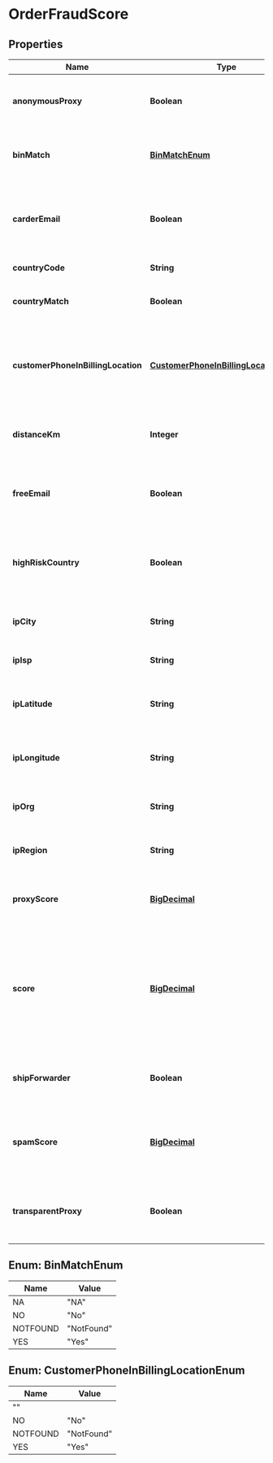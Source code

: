
# OrderFraudScore

## Properties
Name | Type | Description | Notes
------------ | ------------- | ------------- | -------------
**anonymousProxy** | **Boolean** | True if the IP address is a known anonymous proxy server |  [optional]
**binMatch** | [**BinMatchEnum**](#BinMatchEnum) | Whether the BIN (first six digits) matched the country |  [optional]
**carderEmail** | **Boolean** | True if the email address belongs to a known credit card fraudster |  [optional]
**countryCode** | **String** | Country code |  [optional]
**countryMatch** | **Boolean** | Country code matches BIN country |  [optional]
**customerPhoneInBillingLocation** | [**CustomerPhoneInBillingLocationEnum**](#CustomerPhoneInBillingLocationEnum) | Whether the customer&#39;s phone number is located in the area of the billing address |  [optional]
**distanceKm** | **Integer** | Distance in kilometers between the IP address and the BIN |  [optional]
**freeEmail** | **Boolean** | True if the email address is for a free service like gmail.com |  [optional]
**highRiskCountry** | **Boolean** | True if the customer is in a high risk country known for internet fraud |  [optional]
**ipCity** | **String** | City associated with the IP address |  [optional]
**ipIsp** | **String** | ISP that owns the IP address |  [optional]
**ipLatitude** | **String** | Approximate latitude associated with the IP address |  [optional]
**ipLongitude** | **String** | Approximate longitude associated with the IP address |  [optional]
**ipOrg** | **String** | Organization that owns the IP address |  [optional]
**ipRegion** | **String** | State/region associated with the IP address |  [optional]
**proxyScore** | [**BigDecimal**](BigDecimal.md) | Likelihood of the IP address being a proxy server |  [optional]
**score** | [**BigDecimal**](BigDecimal.md) | Overall score.  This is the score that is compared to see if the order is rejected or held for review by the fraud filter rules. |  [optional]
**shipForwarder** | **Boolean** | True if the address is a known ship forwarding company |  [optional]
**spamScore** | [**BigDecimal**](BigDecimal.md) | Likelihood of the email address being associated with a spammer |  [optional]
**transparentProxy** | **Boolean** | True if the IP address that placed the order is a transparent proxy server |  [optional]


<a name="BinMatchEnum"></a>
## Enum: BinMatchEnum
Name | Value
---- | -----
NA | &quot;NA&quot;
NO | &quot;No&quot;
NOTFOUND | &quot;NotFound&quot;
YES | &quot;Yes&quot;


<a name="CustomerPhoneInBillingLocationEnum"></a>
## Enum: CustomerPhoneInBillingLocationEnum
Name | Value
---- | -----
 | &quot;&quot;
NO | &quot;No&quot;
NOTFOUND | &quot;NotFound&quot;
YES | &quot;Yes&quot;



